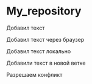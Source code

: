 # My_repository

Добавил текст

Добавил текст через браузер

Добавил текст локально

Добавили текст в новой ветке

Разрешаем конфликт
